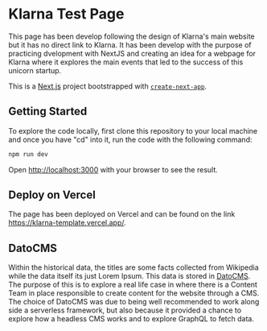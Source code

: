 # Klarna Test Page

This page has been develop following the design of Klarna's main website but it has no direct link to Klarna. It has been develop with the purpose of practicing dvelopment with NextJS and creating an idea for a webpage for Klarna where it explores the main events that led to the success of this unicorn startup.

This is a [Next.js](https://nextjs.org/) project bootstrapped with [`create-next-app`](https://github.com/vercel/next.js/tree/canary/packages/create-next-app).

## Getting Started

To explore the code locally, first clone this repository to your local machine and once you have "cd" into it, run the code with the following command: 

```bash
npm run dev
```

Open [http://localhost:3000](http://localhost:3000) with your browser to see the result.


## Deploy on Vercel

The page has been deployed on Vercel and can be found on the link https://klarna-template.vercel.app/.

## DatoCMS

Within the historical data, the titles are some facts collected from Wikipedia while the data itself its just Lorem Ipsum. This data is stored in [DatoCMS](https://www.datocms.com/). The purpose of this is to explore a real life case in where there is a Content Team in place responsible to create content for the website through a CMS. The choice of DatoCMS was due to being well recommended to work along side a serverless framework, but also because it provided a chance to explore how a headless CMS works and to explore GraphQL to fetch data.
